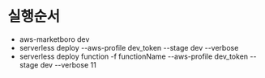 # 실행순서
- aws-marketboro dev
- serverless deploy --aws-profile dev_token --stage dev --verbose
- serverless deploy function -f functionName --aws-profile dev_token --stage dev --verbose
 11